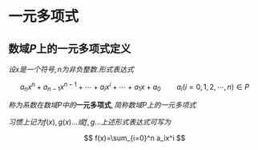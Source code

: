 # 一元多项式

## 数域$P$上的一元多项式定义

$设x是一个符号, n为非负整数. 形式表达式$

$$
a_nx^n + a_{n-1}x^{n-1} + \cdots + a_ix^i + \cdots +a_1x + a_0 \qquad 
a_i(i=0,1,2,\cdots,n)\in P
$$

$称为系数在数域P中的$**一元多项式**$,简称数域P上的一元多项式$

$习惯上记为f(x), g(x)\dots 或f,g\dots 上述形式表达式可写为$

$$
f(x)=\sum_{i=0}^n a_ix^i
$$